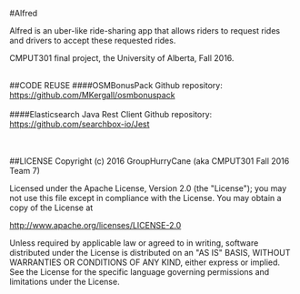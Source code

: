#Alfred


Alfred is an uber-like ride-sharing app that allows riders to request rides and drivers to accept these requested rides. 

CMPUT301 final project, the University of Alberta, Fall 2016.
<br><br>


##CODE REUSE
####OSMBonusPack
Github repository: https://github.com/MKergall/osmbonuspack
<br><br>
####Elasticsearch Java Rest Client
Github repository: https://github.com/searchbox-io/Jest




<br><br>
##LICENSE
Copyright (c) 2016 GroupHurryCane (aka CMPUT301 Fall 2016 Team 7)

Licensed under the Apache License, Version 2.0 (the "License"); you may not use this file except in compliance with the License.
You may obtain a copy of the License at

http://www.apache.org/licenses/LICENSE-2.0

Unless required by applicable law or agreed to in writing, software distributed under the License is distributed on an "AS IS" 
BASIS, WITHOUT WARRANTIES OR CONDITIONS OF ANY KIND, either express or implied. See the License for the specific language governing 
permissions and limitations under the License.
